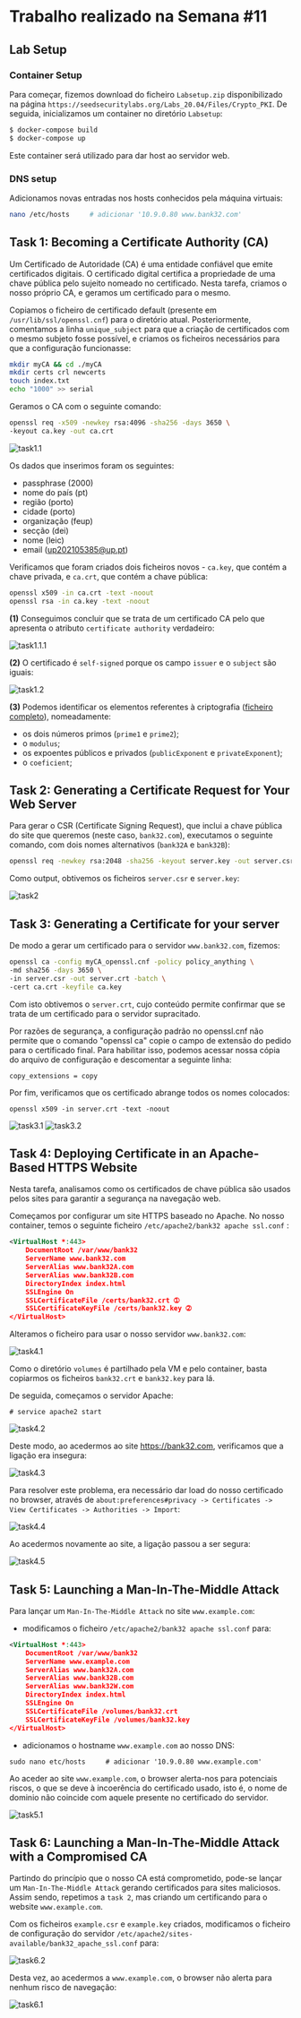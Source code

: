 # Trabalho realizado na Semana #11

## Lab Setup

### Container Setup

Para começar, fizemos download do ficheiro `Labsetup.zip` disponibilizado na página `https://seedsecuritylabs.org/Labs_20.04/Files/Crypto_PKI`. De seguida, inicializamos um container no diretório `Labsetup`:

```bash
$ docker-compose build
$ docker-compose up
```

Este container será utilizado para dar host ao servidor web.

### DNS setup

Adicionamos novas entradas nos hosts conhecidos pela máquina virtuais:

```bash
nano /etc/hosts     # adicionar '10.9.0.80 www.bank32.com'
```

## Task 1: Becoming a Certificate Authority (CA)

Um Certificado de Autoridade (CA) é uma entidade confiável que emite certificados digitais. O certificado digital certifica a propriedade de uma chave pública pelo sujeito nomeado no certificado. Nesta tarefa, criamos o nosso próprio CA, e geramos um certificado para o mesmo.

Copiamos o ficheiro de certificado default (presente em `/usr/lib/ssl/openssl.cnf`) para o diretório atual. Posteriormente, comentamos a linha `unique_subject` para que a criação de certificados com o mesmo subjeto fosse possível, e criamos os ficheiros necessários para que a configuração funcionasse:

```bash
mkdir myCA && cd ./myCA
mkdir certs crl newcerts
touch index.txt
echo "1000" >> serial
```

Geramos o CA com o seguinte comando:

```bash
openssl req -x509 -newkey rsa:4096 -sha256 -days 3650 \
-keyout ca.key -out ca.crt
```

<img src="../screenshots/logbook11/task1.1.png" alt="task1.1">

Os dados que inserimos foram os seguintes:
- passphrase (2000)
- nome do país (pt)
- região (porto)
- cidade (porto)
- organização (feup)
- secção (dei)
- nome (leic)
- email (up202105385@up.pt)

Verificamos que foram criados dois ficheiros novos - `ca.key`, que contém a chave privada, e `ca.crt`, que contém a chave pública:

```bash
openssl x509 -in ca.crt -text -noout
openssl rsa -in ca.key -text -noout
```

**(1)** Conseguimos concluir que se trata de um certificado CA pelo que apresenta o atributo `certificate authority` verdadeiro:

<img src="../screenshots/logbook11/task1.1.1.png" alt="task1.1.1">




**(2)** O certificado é `self-signed` porque os campo `issuer` e o `subject` são iguais:

<img src="../screenshots/logbook11/task1.2.png" alt="task1.2">


**(3)** Podemos identificar os elementos referentes à criptografia ([ficheiro completo](../screenshots/logbook11/task1.3.txt)), nomeadamente:
- os dois números primos (`prime1` e `prime2`);
- o `modulus`;
- os expoentes públicos e privados (`publicExponent` e `privateExponent`);
- o `coeficient`;


## Task 2: Generating a Certificate Request for Your Web Server

Para gerar o CSR (Certificate Signing Request), que inclui a chave pública do site que queremos (neste caso, `bank32.com`), executamos o seguinte comando, com dois nomes alternativos (`bank32A` e `bank32B`):

```bash
openssl req -newkey rsa:2048 -sha256 -keyout server.key -out server.csr -subj "/CN=www.bank32.com/O=Bank32 Inc./C=US"  passout pass:1234 -addext "subjectAltName = DNS:www.bank32.com, DNS:www.bank32A.com, DNS:www.bank32A.com"
```

Como output, obtivemos os ficheiros `server.csr` e `server.key`:

<img src="../screenshots/logbook11/task2.png" alt="task2">


## Task 3: Generating a Certificate for your server

De modo a gerar um certificado para o servidor `www.bank32.com`, fizemos:

```bash
openssl ca -config myCA_openssl.cnf -policy policy_anything \
-md sha256 -days 3650 \
-in server.csr -out server.crt -batch \
-cert ca.crt -keyfile ca.key
```

Com isto obtivemos o `server.crt`, cujo conteúdo  permite confirmar que se trata de um certificado para o servidor supracitado.

Por razões de segurança, a configuração padrão no openssl.cnf não permite que o comando "openssl ca" copie o campo de extensão do pedido para o certificado final. Para habilitar isso, podemos acessar nossa cópia do arquivo de configuração e descomentar a seguinte linha:

```
copy_extensions = copy
```

Por fim, verificamos que os certificado abrange todos os nomes colocados:

```
openssl x509 -in server.crt -text -noout
 ```

<img src="../screenshots/logbook11/task3.1.png" alt="task3.1">

<img src="../screenshots/logbook11/task3.2.png" alt="task3.2">


## Task 4: Deploying Certificate in an Apache-Based HTTPS Website

Nesta tarefa, analisamos como os certificados de chave pública são usados pelos sites para garantir a segurança na navegação web. 

Começamos por configurar um site HTTPS baseado no Apache. No nosso container, temos o seguinte ficheiro `/etc/apache2/bank32 apache ssl.conf` :

```xml
<VirtualHost *:443>
    DocumentRoot /var/www/bank32
    ServerName www.bank32.com
    ServerAlias www.bank32A.com
    ServerAlias www.bank32B.com
    DirectoryIndex index.html
    SSLEngine On
    SSLCertificateFile /certs/bank32.crt ➀
    SSLCertificateKeyFile /certs/bank32.key ➁
</VirtualHost>
```

Alteramos o ficheiro para usar o nosso servidor `www.bank32.com`:

<img src="../screenshots/logbook11/task4.1.png" alt="task4.1">

Como o diretório `volumes` é partilhado pela VM e pelo container, basta copiarmos os ficheiros `bank32.crt` e `bank32.key` para lá.

De seguida, começamos o servidor Apache:

```
# service apache2 start
```

<img src="../screenshots/logbook11/task4.2.png" alt="task4.2">


Deste modo, ao acedermos ao site https://bank32.com, verificamos que a ligação era insegura:

<img src="../screenshots/logbook11/task4.3.png" alt="task4.3">

Para resolver este problema, era necessário dar load do nosso certificado no browser, através de `about:preferences#privacy -> Certificates -> View Certificates -> Authorities -> Import`:

<img src="../screenshots/logbook11/task4.4.png" alt="task4.4">


Ao acedermos novamente ao site, a ligação passou a ser segura:

<img src="../screenshots/logbook11/task4.5.png" alt="task4.5">


## Task 5: Launching a Man-In-The-Middle Attack

Para lançar um `Man-In-The-Middle Attack` no site `www.example.com`:

- modificamos o ficheiro `/etc/apache2/bank32 apache ssl.conf` para:

```xml
<VirtualHost *:443> 
    DocumentRoot /var/www/bank32
    ServerName www.example.com
    ServerAlias www.bank32A.com
    ServerAlias www.bank32B.com
    ServerAlias www.bank32W.com
    DirectoryIndex index.html
    SSLEngine On 
    SSLCertificateFile /volumes/bank32.crt
    SSLCertificateKeyFile /volumes/bank32.key
</VirtualHost>
```

- adicionamos o hostname `www.example.com` ao nosso DNS:

```
sudo nano etc/hosts     # adicionar '10.9.0.80 www.example.com'
```


Ao aceder ao site `www.example.com`, o browser alerta-nos para potenciais riscos, o que se deve à incoerência do certificado usado, isto é, o nome de dominio não coincide com aquele presente no certificado do servidor.

<img src="../screenshots/logbook11/task5.1.png" alt="task5.1">


## Task 6: Launching a Man-In-The-Middle Attack with a Compromised CA

Partindo do princípio que o nosso CA está comprometido, pode-se lançar um `Man-In-The-Middle Attack` gerando certificados para sites maliciosos. Assim sendo, repetimos a `task 2`, mas criando um certificando para o website `www.example.com`.

Com os ficheiros `example.csr` e `example.key` criados, modificamos o ficheiro de configuração do servidor `/etc/apache2/sites-available/bank32_apache_ssl.conf` para:

<img src="../screenshots/logbook11/task6.2.png" alt="task6.2">

Desta vez, ao acedermos a `www.example.com`, o browser não alerta para nenhum risco de navegação:

<img src="../screenshots/logbook11/task6.1.png" alt="task6.1">



